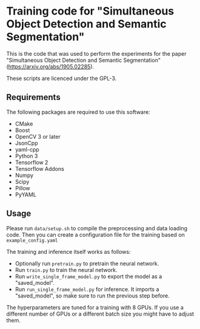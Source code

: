 # Training code for "Simultaneous Object Detection and Semantic Segmentation"

This is the code that was used to perform the experiments for the paper
"Simultaneous Object Detection and Semantic Segmentation" (https://arxiv.org/abs/1905.02285).

These scripts are licenced under the GPL-3.

## Requirements
The following packages are required to use this software:

- CMake
- Boost
- OpenCV 3 or later
- JsonCpp
- yaml-cpp
- Python 3
- Tensorflow 2
- Tensorflow Addons
- Numpy
- Scipy
- Pillow
- PyYAML

## Usage
Please run `data/setup.sh` to compile the preprocessing and data loading code.
Then you can create a configuration file for the training based on `example_config.yaml`

The training and inference itself works as follows:

- Optionally run `pretrain.py` to pretrain the neural network.
- Run `train.py` to train the neural network.
- Run `write_single_frame_model.py` to export the model as a "saved_model".
- Run `run_single_frame_model.py` for inference. It imports a "saved_model",
  so make sure to run the previous step before.

The hyperparameters are tuned for a training with 8 GPUs.
If you use a different number of GPUs or a different batch size you might have to adjust them.
